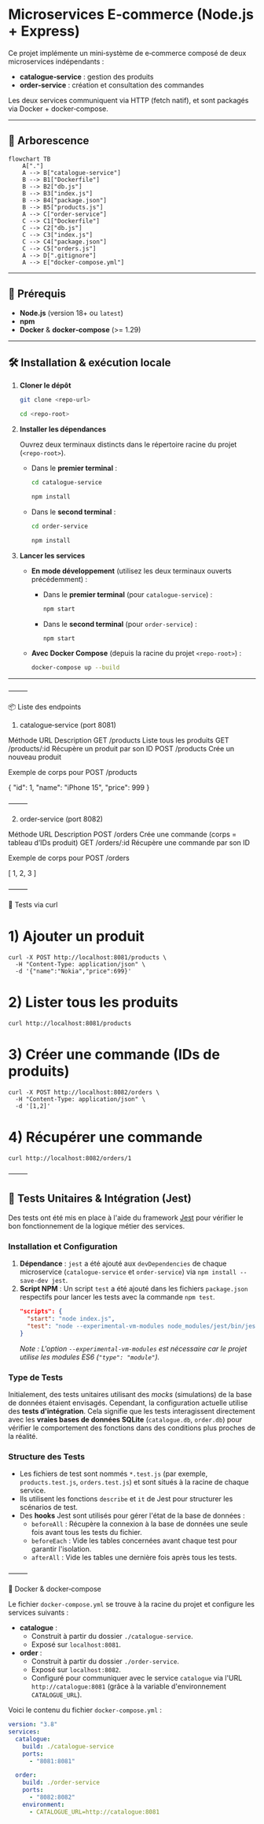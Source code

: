 # Microservices E‑commerce (Node.js + Express)

Ce projet implémente un mini‑système de e‑commerce composé de deux microservices indépendants :

- **catalogue‑service** : gestion des produits  
- **order‑service** : création et consultation des commandes

Les deux services communiquent via HTTP (fetch natif), et sont packagés via Docker + docker‑compose.

---

## 🌳 Arborescence

```mermaid
flowchart TB
    A["."] 
    A --> B["catalogue-service"]
    B --> B1["Dockerfile"]
    B --> B2["db.js"]
    B --> B3["index.js"]
    B --> B4["package.json"]
    B --> B5["products.js"]
    A --> C["order-service"]
    C --> C1["Dockerfile"]
    C --> C2["db.js"]
    C --> C3["index.js"]
    C --> C4["package.json"]
    C --> C5["orders.js"]
    A --> D[".gitignore"]
    A --> E["docker-compose.yml"]
```

---

## 🚀 Prérequis

- **Node.js** (version 18+ ou `latest`)  
- **npm**  
- **Docker** & **docker‑compose** (>= 1.29)

---

## 🛠 Installation & exécution locale

1.  **Cloner le dépôt**
    ```bash
    git clone <repo-url>
    ```
    ```bash
    cd <repo-root>
    ```

2.  **Installer les dépendances**

    Ouvrez deux terminaux distincts dans le répertoire racine du projet (`<repo-root>`).

    *   Dans le **premier terminal** :
        ```bash
        cd catalogue-service
        ```
        ```bash
        npm install
        ```
    *   Dans le **second terminal** :
        ```bash
        cd order-service
        ```
        ```bash
        npm install
        ```

3.  **Lancer les services**
    *   **En mode développement** (utilisez les deux terminaux ouverts précédemment) :

        *   Dans le **premier terminal** (pour `catalogue-service`) :
            ```bash
            npm start
            ```
        *   Dans le **second terminal** (pour `order-service`) :
            ```bash
            npm start
            ```

    *   **Avec Docker Compose** (depuis la racine du projet `<repo-root>`) :
        ```bash
        docker-compose up --build
        ```

---

⸻

📦 Liste des endpoints

1. catalogue‑service (port 8081)

Méthode	URL	Description
GET	/products	Liste tous les produits
GET	/products/:id	Récupère un produit par son ID
POST	/products	Crée un nouveau produit

Exemple de corps pour POST /products

{
    "id": 1,
    "name": "iPhone 15",
    "price": 999
}



⸻

2. order‑service (port 8082)

Méthode	URL	Description
POST	/orders	Crée une commande (corps = tableau d’IDs produit)
GET	/orders/:id	Récupère une commande par son ID

Exemple de corps pour POST /orders

[ 1, 2, 3 ]



⸻

🧪 Tests via curl

# 1) Ajouter un produit
```
curl -X POST http://localhost:8081/products \
  -H "Content-Type: application/json" \
  -d '{"name":"Nokia","price":699}'
```

# 2) Lister tous les produits
```
curl http://localhost:8081/products
```

# 3) Créer une commande (IDs de produits)
```
curl -X POST http://localhost:8082/orders \
  -H "Content-Type: application/json" \
  -d '[1,2]'
```
# 4) Récupérer une commande
```
curl http://localhost:8082/orders/1
```


⸻

## 🧪 Tests Unitaires & Intégration (Jest)

Des tests ont été mis en place à l'aide du framework [Jest](https://jestjs.io/) pour vérifier le bon fonctionnement de la logique métier des services.

### Installation et Configuration

1.  **Dépendance** : `jest` a été ajouté aux `devDependencies` de chaque microservice (`catalogue-service` et `order-service`) via `npm install --save-dev jest`.
2.  **Script NPM** : Un script `test` a été ajouté dans les fichiers `package.json` respectifs pour lancer les tests avec la commande `npm test`.
    ```json
    "scripts": {
      "start": "node index.js",
      "test": "node --experimental-vm-modules node_modules/jest/bin/jest.js"
    }
    ```
    *Note : L'option `--experimental-vm-modules` est nécessaire car le projet utilise les modules ES6 (`"type": "module"`).*

### Type de Tests

Initialement, des tests unitaires utilisant des *mocks* (simulations) de la base de données étaient envisagés. Cependant, la configuration actuelle utilise des **tests d'intégration**. Cela signifie que les tests interagissent directement avec les **vraies bases de données SQLite** (`catalogue.db`, `order.db`) pour vérifier le comportement des fonctions dans des conditions plus proches de la réalité.

### Structure des Tests

-   Les fichiers de test sont nommés `*.test.js` (par exemple, `products.test.js`, `orders.test.js`) et sont situés à la racine de chaque service.
-   Ils utilisent les fonctions `describe` et `it` de Jest pour structurer les scénarios de test.
-   Des **hooks** Jest sont utilisés pour gérer l'état de la base de données :
    -   `beforeAll` : Récupère la connexion à la base de données une seule fois avant tous les tests du fichier.
    -   `beforeEach` : Vide les tables concernées avant chaque test pour garantir l'isolation.
    -   `afterAll` : Vide les tables une dernière fois après tous les tests.

⸻



🐳 Docker & docker‑compose

Le fichier `docker-compose.yml` se trouve à la racine du projet et configure les services suivants :

*   **catalogue** :
    *   Construit à partir du dossier `./catalogue-service`.
    *   Exposé sur `localhost:8081`.
*   **order** :
    *   Construit à partir du dossier `./order-service`.
    *   Exposé sur `localhost:8082`.
    *   Configuré pour communiquer avec le service `catalogue` via l'URL `http://catalogue:8081` (grâce à la variable d'environnement `CATALOGUE_URL`).

Voici le contenu du fichier `docker-compose.yml` :

```yaml
version: "3.8"
services:
  catalogue:
    build: ./catalogue-service
    ports:
      - "8081:8081"

  order:
    build: ./order-service
    ports:
      - "8082:8082"
    environment:
      - CATALOGUE_URL=http://catalogue:8081
```